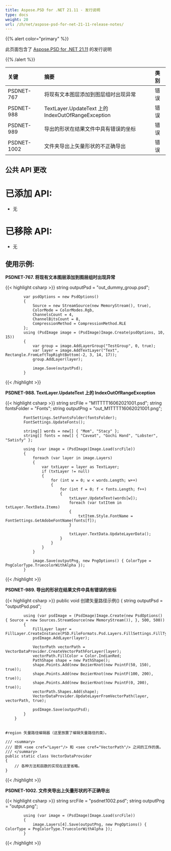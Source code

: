 ```yaml
---
title: Aspose.PSD for .NET 21.11 - 发行说明
type: docs
weight: 20
url: /zh/net/aspose-psd-for-net-21-11-release-notes/
---
```


{{% alert color="primary" %}} 

此页面包含了 [Aspose.PSD for .NET 21.11](https://www.nuget.org/packages/Aspose.PSD/) 的发行说明

{{% /alert %}} 

|**关键**|**摘要**|**类别**|
| :- | :- | :- |
|PSDNET-767|将现有文本图层添加到图层组时出现异常|错误|
|PSDNET-988|TextLayer.UpdateText 上的 IndexOutOfRangeException|错误|
|PSDNET-989|导出的形状在结果文件中具有错误的坐标|错误|
|PSDNET-1002|文件夹导出上矢量形状的不正确导出|错误|

## **公共 API 更改**
# **已添加 API:**
- 无

# **已移除 API:**
- 无

## **使用示例:**

**PSDNET-767. 将现有文本图层添加到图层组时出现异常**

{{< highlight csharp >}}
            string outputPsd = "out_dummy_group.psd";

            var psdOptions = new PsdOptions()
            {
                Source = new StreamSource(new MemoryStream(), true),
                ColorMode = ColorModes.Rgb,
                ChannelsCount = 4,
                ChannelBitsCount = 8,
                CompressionMethod = CompressionMethod.RLE
            };
            using (PsdImage image = (PsdImage)Image.Create(psdOptions, 10, 15))
            {
                var group = image.AddLayerGroup("TestGroup", 0, true);
                var layer = image.AddTextLayer("Text", Rectangle.FromLeftTopRightBottom(-2, 3, 14, 17));
                group.AddLayer(layer);

                image.Save(outputPsd);
            }
{{< /highlight >}}

**PSDNET-988. TextLayer.UpdateText 上的 IndexOutOfRangeException**

{{< highlight csharp >}}
            string srcFile = "M1TTTT16062021001.psd";
            string fontsFolder = "Fonts";
            string outputPng = "out_M1TTTT16062021001.png";

            FontSettings.SetFontsFolder(fontsFolder);
            FontSettings.UpdateFonts();

            string[] words = new[] { "Mom", "Stacy" };
            string[] fonts = new[] { "Caveat", "Gochi Hand", "Lobster", "Satisfy" };

            using (var image = (PsdImage)Image.Load(srcFile))
            {
                foreach (var layer in image.Layers)
                {
                    var txtLayer = layer as TextLayer;
                    if (txtLayer != null)
                    {
                        for (int w = 0; w < words.Length; w++)
                        {
                            for (int f = 0; f < fonts.Length; f++)
                            {
                                txtLayer.UpdateText(words[w]);
                                foreach (var txtItem in txtLayer.TextData.Items)
                                {
                                    txtItem.Style.FontName = FontSettings.GetAdobeFontName(fonts[f]);
                                }

                                txtLayer.TextData.UpdateLayerData();
                            }
                        }
                    }
                }

                image.Save(outputPng, new PngOptions() { ColorType = PngColorType.TruecolorWithAlpha });
            }
{{< /highlight >}}

**PSDNET-989. 导出的形状在结果文件中具有错误的坐标**

{{< highlight csharp >}}
        public void 创建矢量路径示例()
        {
            string outputPsd = "outputPsd.psd";

            using (var psdImage = (PsdImage)Image.Create(new PsdOptions() { Source = new Sources.StreamSource(new MemoryStream()), }, 500, 500))
            {
                FillLayer layer = FillLayer.CreateInstance(PSD.FileFormats.Psd.Layers.FillSettings.FillType.Color);
                psdImage.AddLayer(layer);

                VectorPath vectorPath = VectorDataProvider.CreateVectorPathForLayer(layer);
                vectorPath.FillColor = Color.IndianRed;
                PathShape shape = new PathShape();
                shape.Points.Add(new BezierKnot(new PointF(50, 150), true));
                shape.Points.Add(new BezierKnot(new PointF(100, 200), true));
                shape.Points.Add(new BezierKnot(new PointF(0, 200), true));
                vectorPath.Shapes.Add(shape);
                VectorDataProvider.UpdateLayerFromVectorPath(layer, vectorPath, true);

                psdImage.Save(outputPsd);
            }
        }


    #region 矢量路径编辑器（这里放置了编辑矢量路径的类）。

    /// <summary>
    /// 提供 <see cref="Layer"/> 和 <see cref="VectorPath"/> 之间的工作的类。
    /// </summary>
    public static class VectorDataProvider
    {
        // 各种方法和函数的实现在这里省略。
    }
{{< /highlight >}}

**PSDNET-1002. 文件夹导出上矢量形状的不正确导出**

{{< highlight csharp >}}
            string srcFile = "psdnet1002.psd";
            string outputPng = "output.png";

            using (var image = (PsdImage)Image.Load(srcFile))
            {
                image.Layers[4].Save(outputPng, new PngOptions() { ColorType = PngColorType.TruecolorWithAlpha });
            }
{{< /highlight >}}